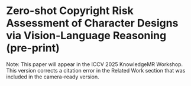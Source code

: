 # Zero-shot Copyright Risk Assessment of Character Designs via Vision-Language Reasoning (pre-print)


Note:
This paper will appear in the ICCV 2025 KnowledgeMR Workshop.
This version corrects a citation error in the Related Work section that was included in the camera-ready version.
